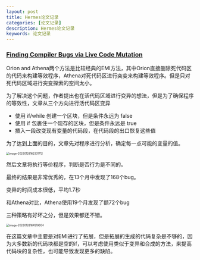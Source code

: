 ```yaml
---
layout: post
title: Hermes论文记录
categories: [论文记录]
description: Hermes论文记录
keywords: 论文记录
---
```




### [Finding Compiler Bugs via Live Code Mutation][]

Orion  and Athena两个方法是比较经典的EMI方法，其中Orion直接删除死代码区的代码来构建等效程序，Athena对死代码区进行突变来构建等效程序。但是只对死代码区域进行突变探索的空间太小。

为了解决这个问题，作者提出也在活代码区域进行变异的想法，但是为了确保程序的等效性，文章从三个方向进行活代码区变异

* 使用 if/while 创建一个区块，但是条件永远为 false
* 使用 if 包裹住一个现存的区块，但是条件永远是 true
* 插入一段改变现有变量的代码段，在代码段的出口恢复这些值

为了达到上面的目的，文章先对程序进行分析，确定每一点可能的变量的值。

<img src="https://ningmo.oss-cn-beijing.aliyuncs.com/img/image-20230128162331712-1674894212772-1.png" alt="image-20230128162331712" style="zoom:50%;" />

然后文章将执行等价程序，判断是否行为是不同的。



最终的结果是非常优秀的，在13个月中发现了168个bug。

变异的时间成本很低，平均1.7秒

和Athena对比，Athena使用19个月发现了额72个bug

三种策略有好坏之分，但是效果都还不错。

<img src="https://ningmo.oss-cn-beijing.aliyuncs.com/img/image-20230128164519004.png" alt="image-20230128164519004" style="zoom:50%;" />

在这篇文章中主要是对EMI进行了拓展，但是拓展的生成的代码复杂是不够的，因为大多数新的代码块都是空的if，可以考虑使用类似于变异和合成的方法，来提高代码块的复杂性，也可能导致发现更多的缺陷。

[Finding Compiler Bugs via Live Code Mutation]:ningmorain.github.io/files/Hermes.pdf
